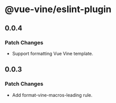 # @vue-vine/eslint-plugin

## 0.0.4

### Patch Changes

- Support formatting Vue Vine template.

## 0.0.3

### Patch Changes

- Add format-vine-macros-leading rule.
